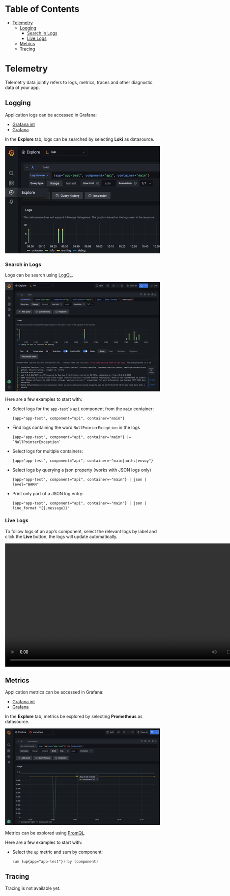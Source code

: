 # Table of Contents

<!-- START doctoc generated TOC please keep comment here to allow auto update -->
<!-- DON'T EDIT THIS SECTION, INSTEAD RE-RUN doctoc TO UPDATE -->

- [Telemetry](#telemetry)
  - [Logging](#logging)
    - [Search in Logs](#search-in-logs)
    - [Live Logs](#live-logs)
  - [Metrics](#metrics)
  - [Tracing](#tracing)

<!-- END doctoc generated TOC please keep comment here to allow auto update -->

# Telemetry

Telemetry data jointly refers to logs, metrics, traces and other diagnostic data of your app.

## Logging

Application logs can be accessed in Grafana:

* [Grafana int](https://unity-int.bmwgroup.net/grafana/)
* [Grafana](https://unity.bmwgroup.net/grafana/)

In the **Explore** tab, logs can be searched by selecting **Loki** as datasource.

![](../assets/explore-loki.png)

### Search in Logs

Logs can be search using [LogQL](https://grafana.com/docs/loki/latest/logql/).

![](../assets/loki-logs.png)

Here are a few examples to start with:

* Select logs for the `app-test`'s `api` component from the `main` container:
  ```
  {app="app-test", component="api", container="main"}
  ```
* Find logs containing the word `NullPointerException` in the logs
  ```
  {app="app-test", component="api", container="main"} |= `NullPointerException`
  ```
* Select logs for multiple containers:
  ```
  {app="app-test", component="api", container=~"main|authz|envoy"}
  ```
* Select logs by querying a json property (works with JSON logs only)
  ```
  {app="app-test", component="api", container=~"main"} | json | level="WARN"
  ```
* Print only part of a JSON log entry:
  ```
  {app="app-test", component="api", container=~"main"} | json | line_format "{{.message}}"
  ```

### Live Logs

To follow logs of an app's component, select the relevant logs by label and click the **Live** button, the logs will
update automatically.

<video autoplay loop width=801>
  <source src="../assets/live-logs.mov" type="video/mp4">
Your browser does not support the video tag.
</video>

## Metrics

Application metrics can be accessed in Grafana:

* [Grafana int](https://unity-int.bmwgroup.net/grafana/)
* [Grafana](https://unity.bmwgroup.net/grafana/)

In the **Explore** tab, metrics be explored by selecting **Prometheus** as datasource.

![](../assets/explore-prometheus.png)

Metrics can be explored using [PromQL](https://prometheus.io/docs/prometheus/latest/querying/basics/).

Here are a few examples to start with:

* Select the `up` metric and sum by component:
  ```
  sum (up{app="app-test"}) by (component)
  ```

## Tracing

Tracing is not available yet.
